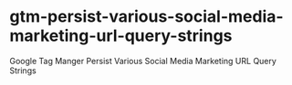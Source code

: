 # gtm-persist-various-social-media-marketing-url-query-strings
Google Tag Manger Persist Various Social Media Marketing URL Query Strings
